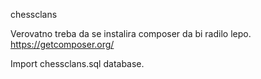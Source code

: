 chessclans

Verovatno treba da se instalira composer da bi radilo lepo.
https://getcomposer.org/

Import chessclans.sql database.
